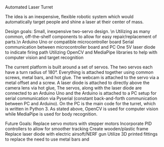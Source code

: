 Automated Laser Turret

The idea is an inexpensive, flexible robotic system which would automatically target people and shine a laser at their center of mass. 

Design goals:
Small, inexpensive two-servo design. \n
Utilizing as many common, off-the-shelf components to allow for easy repair/replacement of parts.\n
Arduino Uno or compatible microcontroller board
Serial communication between microcontroller board and PC
One 5V laser diode to indicate firing path
Utilizing OpenCV and MediaPipe libraries to help with computer vision and target recognition

The current platform is built around a set of servos. The two servos each have a turn radius of 180°. Everything is attached together using common screws, metal bars, and hot glue. The webcam is attached to the servo via a metal offset and a screw. A laser diode is attached to directly above the camera lens via hot glue,
The servos, along with the laser diode are connected to an Arduino Uno and the Arduino is attached to a PC setup for serial communication via Pyserial (constant back-and-forth communication between PC and Arduino). On the PC is the main code for the turret, which is written in Python 3. As stated above, OpenCV is used for computer vision  while MediaPipe is used for body recognition. 

Future Goals: 
Replace servo motors with stepper motors 
Incorporate PID controllers to allow for smoother tracking
Create wooden/plastic frame
Replace laser diode with electric airsoft/NERF gun
Utilize 3D printed fittings to replace the need to use metal bars and 
 
